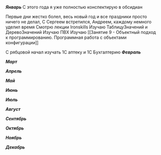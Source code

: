 ***Январь*** 
С этого года я уже полностью конспектирую в обсидиан

Первые дни жестко болел, весь новый год и все праздники просто ничего не делал, С Сергеем встретился, Андреем, каждому немного уделил время
Смотрю лекции Ironskills
Изучаю ТаблицуЗначений и ДеревоЗначений
Изучаю ПВХ
Изучаю [[Занятие 9 - Объектный подход к программированию. Программная работа с объектами конфигурации]]

С рябцовой начал изучать 1С аптеку и 1С Бухгалтерию
***Февраль*** 

***Март*** 

***Апрель*** 

***Май*** 

***Июнь*** 

***Июль*** 

***Август*** 

***Сентябрь*** 

***Октябрь***

***Ноябрь***

***Декабрь*** 